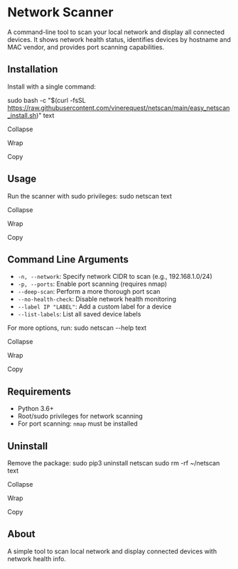 # Network Scanner

A command-line tool to scan your local network and display all connected devices. It shows network health status, identifies devices by hostname and MAC vendor, and provides port scanning capabilities.

## Installation

Install with a single command:

sudo bash -c "$(curl -fsSL https://raw.githubusercontent.com/vinerequest/netscan/main/easy_netscan_install.sh)"
text

Collapse

Wrap

Copy

## Usage

Run the scanner with sudo privileges:
sudo netscan
text

Collapse

Wrap

Copy

## Command Line Arguments

- `-n, --network`: Specify network CIDR to scan (e.g., 192.168.1.0/24)
- `-p, --ports`: Enable port scanning (requires nmap)
- `--deep-scan`: Perform a more thorough port scan
- `--no-health-check`: Disable network health monitoring
- `--label IP "LABEL"`: Add a custom label for a device
- `--list-labels`: List all saved device labels

For more options, run:
sudo netscan --help
text

Collapse

Wrap

Copy

## Requirements
- Python 3.6+
- Root/sudo privileges for network scanning
- For port scanning: `nmap` must be installed

## Uninstall
Remove the package:
sudo pip3 uninstall netscan sudo rm -rf ~/netscan
text

Collapse

Wrap

Copy

## About
A simple tool to scan local network and display connected devices with network health info.

